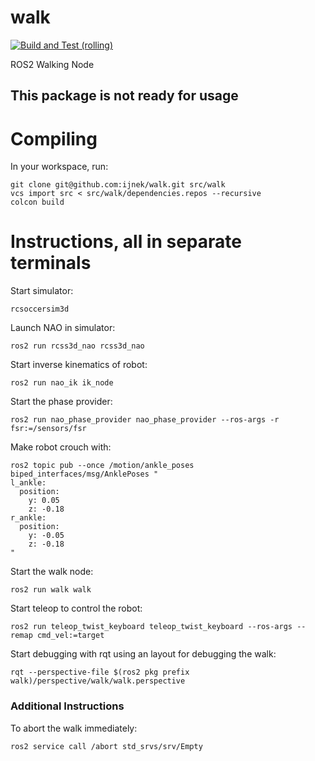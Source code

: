 # walk

[![Build and Test (rolling)](https://github.com/ijnek/walk/actions/workflows/build_and_test_rolling.yaml/badge.svg)](https://github.com/ijnek/walk/actions/workflows/build_and_test_rolling.yaml)

ROS2 Walking Node

## This package is not ready for usage

# Compiling

In your workspace, run:
```
git clone git@github.com:ijnek/walk.git src/walk
vcs import src < src/walk/dependencies.repos --recursive
colcon build
```

# Instructions, all in separate terminals

Start simulator:
```
rcsoccersim3d
```

Launch NAO in simulator:
```
ros2 run rcss3d_nao rcss3d_nao
```

Start inverse kinematics of robot:
```
ros2 run nao_ik ik_node 
```

Start the phase provider:
```
ros2 run nao_phase_provider nao_phase_provider --ros-args -r fsr:=/sensors/fsr
```

Make robot crouch with:
```
ros2 topic pub --once /motion/ankle_poses biped_interfaces/msg/AnklePoses "
l_ankle:
  position:
    y: 0.05
    z: -0.18
r_ankle:
  position:
    y: -0.05
    z: -0.18
"
```

Start the walk node:
```
ros2 run walk walk
```

Start teleop to control the robot:
```
ros2 run teleop_twist_keyboard teleop_twist_keyboard --ros-args --remap cmd_vel:=target
```

Start debugging with rqt using an layout for debugging the walk:
```
rqt --perspective-file $(ros2 pkg prefix walk)/perspective/walk/walk.perspective
```

### Additional Instructions

To abort the walk immediately:
```
ros2 service call /abort std_srvs/srv/Empty
```
